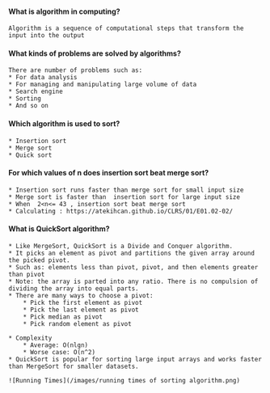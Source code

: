 #### What is algorithm in computing?
	Algorithm is a sequence of computational steps that transform the input into the output  

#### What kinds of problems are solved by algorithms?
	There are number of problems such as:
	* For data analysis
	* For managing and manipulating large volume of data
	* Search engine
	* Sorting
	* And so on
	
#### Which algorithm is used to sort?
	* Insertion sort
	* Merge sort
	* Quick sort
	
#### For which values of n does insertion sort beat merge sort?
	* Insertion sort runs faster than merge sort for small input size
	* Merge sort is faster than  insertion sort for large input size
	* When  2<n<= 43 , insertion sort beat merge sort
	* Calculating : https://atekihcan.github.io/CLRS/01/E01.02-02/
	
#### What is QuickSort	algorithm?
	* Like MergeSort, QuickSort is a Divide and Conquer algorithm.
	* It picks an element as pivot and partitions the given array around the picked pivot.
	* Such as: elements less than pivot, pivot, and then elements greater than pivot
	* Note: the array is parted into any ratio. There is no compulsion of dividing the array into equal parts.
	* There are many ways to choose a pivot:
		* Pick the first element as pivot
		* Pick the last element as pivot
		* Pick median as pivot
		* Pick random element as pivot
		
	* Complexity
		* Average: O(nlgn)
		* Worse case: O(n^2)
	* QuickSort is popular for sorting large input arrays and works faster than MergeSort for smaller datasets.
	
	![Running Times](/images/running times of sorting algorithm.png)